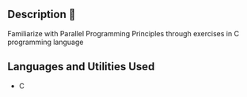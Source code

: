 <h2>Description  🔀</h2>  
Familiarize with Parallel Programming Principles through exercises in C programming language

<br />


<h2>Languages and Utilities Used</h2>

- C







